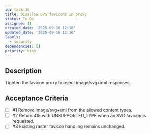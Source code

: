 ```yaml
---
id: task-16
title: Disallow SVG favicons in proxy
status: To Do
assignee: []
created_date: '2025-09-16 12:10'
updated_date: '2025-09-16 12:16'
labels:
  - security
dependencies: []
priority: high
---
```


## Description

Tighten the favicon proxy to reject image/svg+xml responses.

## Acceptance Criteria
<!-- AC:BEGIN -->
- [ ] #1 Remove image/svg+xml from the allowed content types.
- [ ] #2 Return 415 with UNSUPPORTED_TYPE when an SVG favicon is requested.
- [ ] #3 Existing raster favicon handling remains unchanged.
<!-- AC:END -->
